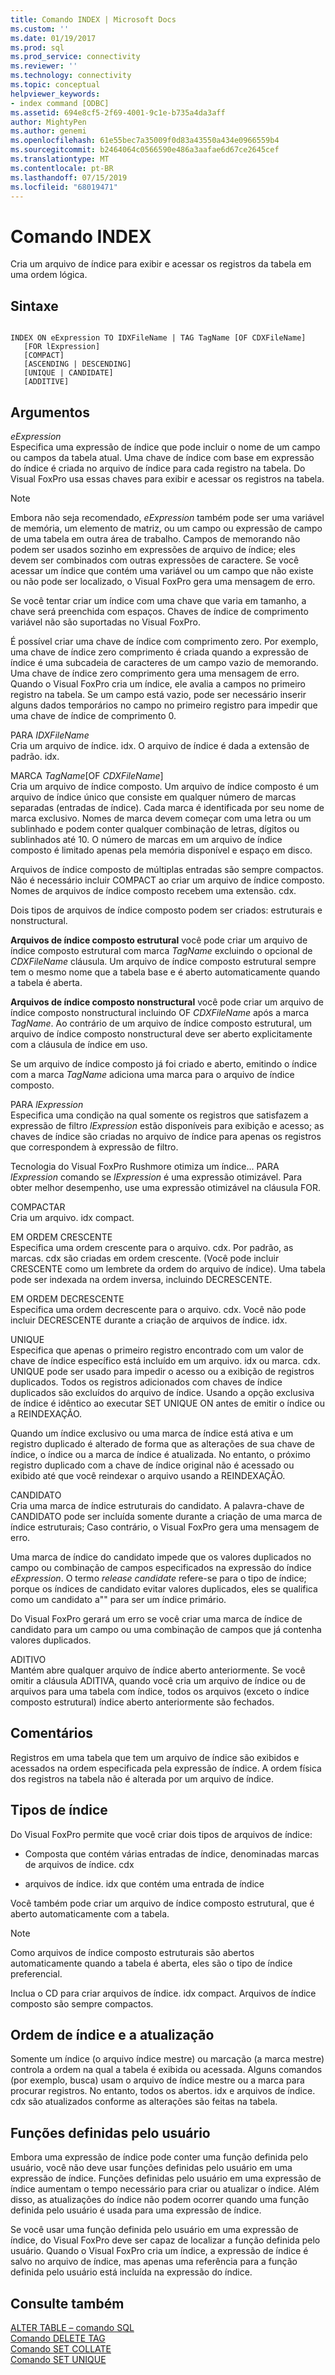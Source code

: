 ```yaml
---
title: Comando INDEX | Microsoft Docs
ms.custom: ''
ms.date: 01/19/2017
ms.prod: sql
ms.prod_service: connectivity
ms.reviewer: ''
ms.technology: connectivity
ms.topic: conceptual
helpviewer_keywords:
- index command [ODBC]
ms.assetid: 694e8cf5-2f69-4001-9c1e-b735a4da3aff
author: MightyPen
ms.author: genemi
ms.openlocfilehash: 61e55bec7a35009f0d83a43550a434e0966559b4
ms.sourcegitcommit: b2464064c0566590e486a3aafae6d67ce2645cef
ms.translationtype: MT
ms.contentlocale: pt-BR
ms.lasthandoff: 07/15/2019
ms.locfileid: "68019471"
---
```

# <a name="index-command"></a>Comando INDEX
Cria um arquivo de índice para exibir e acessar os registros da tabela em uma ordem lógica.  
  
## <a name="syntax"></a>Sintaxe  
  
```  
  
INDEX ON eExpression TO IDXFileName | TAG TagName [OF CDXFileName]  
   [FOR lExpression]  
   [COMPACT]  
   [ASCENDING | DESCENDING]  
   [UNIQUE | CANDIDATE]  
   [ADDITIVE]  
```  
  
## <a name="arguments"></a>Argumentos  
 *eExpression*  
 Especifica uma expressão de índice que pode incluir o nome de um campo ou campos da tabela atual. Uma chave de índice com base em expressão do índice é criada no arquivo de índice para cada registro na tabela. Do Visual FoxPro usa essas chaves para exibir e acessar os registros na tabela.  
  
> [!NOTE]  
>  Embora não seja recomendado, *eExpression* também pode ser uma variável de memória, um elemento de matriz, ou um campo ou expressão de campo de uma tabela em outra área de trabalho. Campos de memorando não podem ser usados sozinho em expressões de arquivo de índice; eles devem ser combinados com outras expressões de caractere. Se você acessar um índice que contém uma variável ou um campo que não existe ou não pode ser localizado, o Visual FoxPro gera uma mensagem de erro.  
  
 Se você tentar criar um índice com uma chave que varia em tamanho, a chave será preenchida com espaços. Chaves de índice de comprimento variável não são suportadas no Visual FoxPro.  
  
 É possível criar uma chave de índice com comprimento zero. Por exemplo, uma chave de índice zero comprimento é criada quando a expressão de índice é uma subcadeia de caracteres de um campo vazio de memorando. Uma chave de índice zero comprimento gera uma mensagem de erro. Quando o Visual FoxPro cria um índice, ele avalia a campos no primeiro registro na tabela. Se um campo está vazio, pode ser necessário inserir alguns dados temporários no campo no primeiro registro para impedir que uma chave de índice de comprimento 0.  
  
 PARA *IDXFileName*  
 Cria um arquivo de índice. idx. O arquivo de índice é dada a extensão de padrão. idx.  
  
 MARCA *TagName*[OF *CDXFileName*]  
 Cria um arquivo de índice composto. Um arquivo de índice composto é um arquivo de índice único que consiste em qualquer número de marcas separadas (entradas de índice). Cada marca é identificada por seu nome de marca exclusivo. Nomes de marca devem começar com uma letra ou um sublinhado e podem conter qualquer combinação de letras, dígitos ou sublinhados até 10. O número de marcas em um arquivo de índice composto é limitado apenas pela memória disponível e espaço em disco.  
  
 Arquivos de índice composto de múltiplas entradas são sempre compactos. Não é necessário incluir COMPACT ao criar um arquivo de índice composto. Nomes de arquivos de índice composto recebem uma extensão. cdx.  
  
 Dois tipos de arquivos de índice composto podem ser criados: estruturais e nonstructural.  
  
 **Arquivos de índice composto estrutural** você pode criar um arquivo de índice composto estrutural com marca *TagName* excluindo o opcional de *CDXFileName* cláusula. Um arquivo de índice composto estrutural sempre tem o mesmo nome que a tabela base e é aberto automaticamente quando a tabela é aberta.  
  
 **Arquivos de índice composto nonstructural** você pode criar um arquivo de índice composto nonstructural incluindo OF *CDXFileName* após a marca *TagName*. Ao contrário de um arquivo de índice composto estrutural, um arquivo de índice composto nonstructural deve ser aberto explicitamente com a cláusula de índice em uso.  
  
 Se um arquivo de índice composto já foi criado e aberto, emitindo o índice com a marca *TagName* adiciona uma marca para o arquivo de índice composto.  
  
 PARA *lExpression*  
 Especifica uma condição na qual somente os registros que satisfazem a expressão de filtro *lExpression* estão disponíveis para exibição e acesso; as chaves de índice são criadas no arquivo de índice para apenas os registros que correspondem à expressão de filtro.  
  
 Tecnologia do Visual FoxPro Rushmore otimiza um índice... PARA *lExpression* comando se *lExpression* é uma expressão otimizável. Para obter melhor desempenho, use uma expressão otimizável na cláusula FOR.  
  
 COMPACTAR  
 Cria um arquivo. idx compact.  
  
 EM ORDEM CRESCENTE  
 Especifica uma ordem crescente para o arquivo. cdx. Por padrão, as marcas. cdx são criadas em ordem crescente. (Você pode incluir CRESCENTE como um lembrete da ordem do arquivo de índice). Uma tabela pode ser indexada na ordem inversa, incluindo DECRESCENTE.  
  
 EM ORDEM DECRESCENTE  
 Especifica uma ordem decrescente para o arquivo. cdx. Você não pode incluir DECRESCENTE durante a criação de arquivos de índice. idx.  
  
 UNIQUE  
 Especifica que apenas o primeiro registro encontrado com um valor de chave de índice específico está incluído em um arquivo. idx ou marca. cdx. UNIQUE pode ser usado para impedir o acesso ou a exibição de registros duplicados. Todos os registros adicionados com chaves de índice duplicados são excluídos do arquivo de índice. Usando a opção exclusiva de índice é idêntico ao executar SET UNIQUE ON antes de emitir o índice ou a REINDEXAÇÃO.  
  
 Quando um índice exclusivo ou uma marca de índice está ativa e um registro duplicado é alterado de forma que as alterações de sua chave de índice, o índice ou a marca de índice é atualizada. No entanto, o próximo registro duplicado com a chave de índice original não é acessado ou exibido até que você reindexar o arquivo usando a REINDEXAÇÃO.  
  
 CANDIDATO  
 Cria uma marca de índice estruturais do candidato. A palavra-chave de CANDIDATO pode ser incluída somente durante a criação de uma marca de índice estruturais; Caso contrário, o Visual FoxPro gera uma mensagem de erro.  
  
 Uma marca de índice do candidato impede que os valores duplicados no campo ou combinação de campos especificados na expressão do índice *eExpression*. O termo *release candidate* refere-se para o tipo de índice; porque os índices de candidato evitar valores duplicados, eles se qualifica como um candidato a"" para ser um índice primário.  
  
 Do Visual FoxPro gerará um erro se você criar uma marca de índice de candidato para um campo ou uma combinação de campos que já contenha valores duplicados.  
  
 ADITIVO  
 Mantém abre qualquer arquivo de índice aberto anteriormente. Se você omitir a cláusula ADITIVA, quando você cria um arquivo de índice ou de arquivos para uma tabela com índice, todos os arquivos (exceto o índice composto estrutural) índice aberto anteriormente são fechados.  
  
## <a name="remarks"></a>Comentários  
 Registros em uma tabela que tem um arquivo de índice são exibidos e acessados na ordem especificada pela expressão de índice. A ordem física dos registros na tabela não é alterada por um arquivo de índice.  
  
## <a name="index-types"></a>Tipos de índice  
 Do Visual FoxPro permite que você criar dois tipos de arquivos de índice:  
  
-   Composta que contém várias entradas de índice, denominadas marcas de arquivos de índice. cdx  
  
-   arquivos de índice. idx que contém uma entrada de índice  
  
 Você também pode criar um arquivo de índice composto estrutural, que é aberto automaticamente com a tabela.  
  
> [!NOTE]  
>  Como arquivos de índice composto estruturais são abertos automaticamente quando a tabela é aberta, eles são o tipo de índice preferencial.  
  
 Inclua o CD para criar arquivos de índice. idx compact. Arquivos de índice composto são sempre compactos.  
  
## <a name="index-order-and-updating"></a>Ordem de índice e a atualização  
 Somente um índice (o arquivo índice mestre) ou marcação (a marca mestre) controla a ordem na qual a tabela é exibida ou acessada. Alguns comandos (por exemplo, busca) usam o arquivo de índice mestre ou a marca para procurar registros. No entanto, todos os abertos. idx e arquivos de índice. cdx são atualizados conforme as alterações são feitas na tabela.  
  
## <a name="user-defined-functions"></a>Funções definidas pelo usuário  
 Embora uma expressão de índice pode conter uma função definida pelo usuário, você não deve usar funções definidas pelo usuário em uma expressão de índice. Funções definidas pelo usuário em uma expressão de índice aumentam o tempo necessário para criar ou atualizar o índice. Além disso, as atualizações do índice não podem ocorrer quando uma função definida pelo usuário é usada para uma expressão de índice.  
  
 Se você usar uma função definida pelo usuário em uma expressão de índice, do Visual FoxPro deve ser capaz de localizar a função definida pelo usuário. Quando o Visual FoxPro cria um índice, a expressão de índice é salvo no arquivo de índice, mas apenas uma referência para a função definida pelo usuário está incluída na expressão do índice.  
  
## <a name="see-also"></a>Consulte também  
 [ALTER TABLE – comando SQL](../../odbc/microsoft/alter-table-sql-command.md)   
 [Comando DELETE TAG](../../odbc/microsoft/delete-tag-command.md)   
 [Comando SET COLLATE](../../odbc/microsoft/set-collate-command.md)   
 [Comando SET UNIQUE](../../odbc/microsoft/set-unique-command.md)
